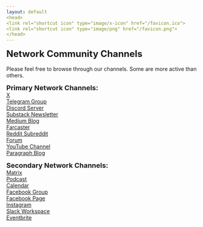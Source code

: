 ```yaml
---
layout: default
<head>
<link rel="shortcut icon" type="image/x-icon" href="/favicon.ico">
<link rel="shortcut icon" type="image/png" href="/favicon.png">
</head>
---
```

<b><font size="5">Network Community Channels</font></b>
<br>
<br>
Please feel free to browse through our channels. Some are more active than others.

<b><font size="4">Primary Network Channels:</font></b>
<br>
<a href="https://x.com/netxork" target="_blank">X</a>
<br>
<a href="https://t.me/networkx" target="_blank">Telegram Group</a>
<br>
<a href="https://discord.gg/sCtK6YK" target="_blank">Discord Server</a>
<br>
<a href="https://network.substack.com" target="_blank">Substack Newsletter</a>
<br>
<a href="https://network.medium.com" target="_blank">Medium Blog</a>
<br>
<a href="https://warpcast.com/netxork" target="_blank">Farcaster</a>
<br>
<a href="https://reddit.com/r/netxork" target="_blank">Reddit Subreddit</a>
<br>
<a href="https://network.flarum.cloud" target="_blank">Forum</a>
<br>
<a href="https://www.youtube.com/@netxork" target="_blank">YouTube Channel</a>
<br>
<a href="https://paragraph.xyz/@network" target="_blank">Paragraph Blog</a>
<br>

<b><font size="4">Secondary Network Channels:</font></b>
<br>
<a href="https://matrix.to/#/!XNSlHnqIwCumTmcAhm:matrix.org" target="_blank">Matrix</a>
<br>
<a href="https://podcasters.spotify.com/pod/show/netxork" target="_blank">Podcast</a>
<br>
<a href="https://calendar.google.com/calendar/u/0?cid=dG9kcTBvdGt2YzF1MXM5dG9kOTIxN3FzdWNAZ3JvdXAuY2FsZW5kYXIuZ29vZ2xlLmNvbQ" target="_blank">Calendar</a>
<br>
<a href="https://facebook.com/groups/netxork" target="_blank">Facebook Group</a>
<br>
<a href="https://facebook.com/netxork" target="_blank">Facebook Page</a>
<br>
<a href="https://instagram.com/netxork" target="_blank">Instagram</a>
<br>
<a href="https://netxork.slack.com" target="_blank">Slack Workspace</a>
<br>
<a href="https://netxork.eventbrite.com" target="_blank">Eventbrite</a>
<br>






